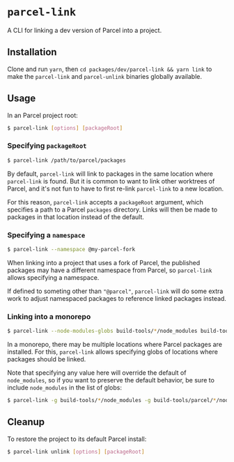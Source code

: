 # `parcel-link`

A CLI for linking a dev version of Parcel into a project.

## Installation

Clone and run `yarn`, then `cd packages/dev/parcel-link && yarn link`
to make the `parcel-link` and `parcel-unlink` binaries globally available.

## Usage

In an Parcel project root:

```sh
$ parcel-link [options] [packageRoot]
```

### Specifying `packageRoot`

```sh
$ parcel-link /path/to/parcel/packages
```

By default, `parcel-link` will link to packages in the same
location where `parcel-link` is found. But it is common
to want to link other worktrees of Parcel, and it's not fun
to have to first re-link `parcel-link` to a new location.

For this reason, `parcel-link` accepts a `packageRoot` argument,
which specifies a path to a Parcel `packages` directory.
Links will then be made to packages in that location instead
of the default.

### Specifying a `namespace`

```sh
$ parcel-link --namespace @my-parcel-fork
```

When linking into a project that uses a fork of Parcel,
the published packages may have a different namespace from
Parcel, so `parcel-link` allows specifying a namespace.

If defined to someting other than `"@parcel"`,
`parcel-link` will do some extra work to adjust
namespaced packages to reference linked packages instead.

### Linking into a monorepo

```sh
$ parcel-link --node-modules-globs build-tools/*/node_modules build-tools/parcel/*/node_modules
```

In a monorepo, there may be multiple locations where
Parcel packages are installed. For this, `parcel-link`
allows specifying globs of locations where packages should be linked.

Note that specifying any value here will override the default of `node_modules`,
so if you want to preserve the default behavior, be sure to include `node_modules`
in the list of globs:

```sh
$ parcel-link -g build-tools/*/node_modules -g build-tools/parcel/*/node_modules -g node_modules
```

## Cleanup

To restore the project to its default Parcel install:

```sh
$ parcel-link unlink [options] [packageRoot]
```
